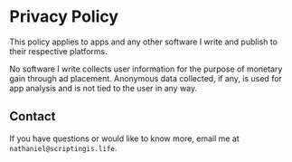 # Privacy Policy

This policy applies to apps and any other software I write and publish to their respective platforms.

No software I write collects user information for the purpose of monetary gain through ad placement. Anonymous data collected, if any, is used for app analysis and is not tied to the user in any way.

## Contact

If you have questions or would like to know more, email me at `nathaniel@scriptingis.life`.
